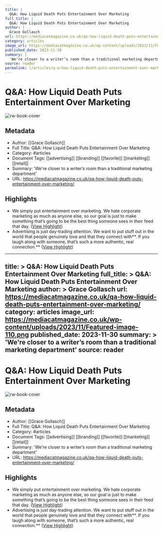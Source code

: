 ```yaml
---
title: |
  Q&A: How Liquid Death Puts Entertainment Over Marketing
full_title: |
  Q&A: How Liquid Death Puts Entertainment Over Marketing
author: |
  Grace Gollasch
url: https://mediacatmagazine.co.uk/qa-how-liquid-death-puts-entertainment-over-marketing/
category: articles
image_url: https://mediacatmagazine.co.uk/wp-content/uploads/2023/11/Featured-image-110.png
published_date: 2023-11-30
summary: |
  'We're closer to a writer’s room than a traditional marketing department'
source: reader
permalink: l/articles/q-a-how-liquid-death-puts-entertainment-over-marketing
---
```

# Q&A: How Liquid Death Puts Entertainment Over Marketing

![rw-book-cover](https://mediacatmagazine.co.uk/wp-content/uploads/2023/11/Featured-image-110.png)

## Metadata
- Author: [[Grace Gollasch]]
- Full Title: Q&A: How Liquid Death Puts Entertainment Over Marketing
- Category: #articles
- Document Tags: [[advertising]] [[branding]] [[favorite]] [[marketing]] [[retail]] 
- Summary: 'We're closer to a writer’s room than a traditional marketing department'
- URL: https://mediacatmagazine.co.uk/qa-how-liquid-death-puts-entertainment-over-marketing/

## Highlights
- We simply put entertainment over marketing. We hate corporate marketing as much as anyone else, so our goal is just to make something that’s going to be the best thing someone sees in their feed that day. ([View Highlight](https://read.readwise.io/read/01hjy21hqgnxkdv0m32kcymqkt))
- Advertising is just day-trading attention. We want to put stuff out in the world that people genuinely love and that they connect with**. If you laugh along with someone, that’s such a more authentic, real connection.** ([View Highlight](https://read.readwise.io/read/01hjy229nqxmg4xqvtg5fhm5bz))


---
title: >
  Q&A: How Liquid Death Puts Entertainment Over Marketing
full_title: >
  Q&A: How Liquid Death Puts Entertainment Over Marketing
author: >
  Grace Gollasch
url: https://mediacatmagazine.co.uk/qa-how-liquid-death-puts-entertainment-over-marketing/
category: articles
image_url: https://mediacatmagazine.co.uk/wp-content/uploads/2023/11/Featured-image-110.png
published_date: 2023-11-30
summary: >
  'We're closer to a writer’s room than a traditional marketing department'
source: reader
---
# Q&A: How Liquid Death Puts Entertainment Over Marketing

![rw-book-cover](https://mediacatmagazine.co.uk/wp-content/uploads/2023/11/Featured-image-110.png)

## Metadata
- Author: [[Grace Gollasch]]
- Full Title: Q&A: How Liquid Death Puts Entertainment Over Marketing
- Category: #articles
- Document Tags: [[advertising]] [[branding]] [[favorite]] [[marketing]] [[retail]] 
- Summary: 'We're closer to a writer’s room than a traditional marketing department'
- URL: https://mediacatmagazine.co.uk/qa-how-liquid-death-puts-entertainment-over-marketing/

## Highlights
- We simply put entertainment over marketing. We hate corporate marketing as much as anyone else, so our goal is just to make something that’s going to be the best thing someone sees in their feed that day. ([View Highlight](https://read.readwise.io/read/01hjy21hqgnxkdv0m32kcymqkt))
- Advertising is just day-trading attention. We want to put stuff out in the world that people genuinely love and that they connect with**. If you laugh along with someone, that’s such a more authentic, real connection.** ([View Highlight](https://read.readwise.io/read/01hjy229nqxmg4xqvtg5fhm5bz))


